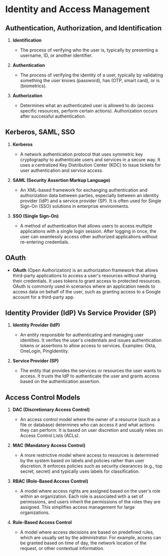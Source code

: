 # Identity and Access Management

## Authentication, Authorization, and Identification

1. **Identification**

   - The process of verifying who the user is, typically by presenting a username, ID, or another identifier.

2. **Authentication**

   - The process of verifying the identity of a user, typically by validating something the user knows (password), has (OTP, smart card), or is (biometrics).

3. **Authorization**
   - Determines what an authenticated user is allowed to do (access specific resources, perform certain actions). Authorization occurs after successful authentication.

## Kerberos, SAML, SSO

1. **Kerberos**

   - A network authentication protocol that uses symmetric key cryptography to authenticate users and services in a secure way. It uses a centralized Key Distribution Center (KDC) to issue tickets for user authentication and service access.

2. **SAML (Security Assertion Markup Language)**

   - An XML-based framework for exchanging authentication and authorization data between parties, especially between an identity provider (IdP) and a service provider (SP). It is often used for Single Sign-On (SSO) solutions in enterprise environments.

3. **SSO (Single Sign-On)**
   - A method of authentication that allows users to access multiple applications with a single login session. After logging in once, the user can seamlessly access other authorized applications without re-entering credentials.

## OAuth

- **OAuth** (Open Authorization) is an authorization framework that allows third-party applications to access a user's resources without sharing their credentials. It uses tokens to grant access to protected resources. OAuth is commonly used in scenarios where an application needs to access data on behalf of the user, such as granting access to a Google account for a third-party app.

## Identity Provider (IdP) Vs Service Provider (SP)

1. **Identity Provider (IdP)**

   - An entity responsible for authenticating and managing user identities. It verifies the user's credentials and issues authentication tokens or assertions to allow access to services. Examples: Okta, OneLogin, PingIdentity.

2. **Service Provider (SP)**
   - The entity that provides the services or resources the user wants to access. It trusts the IdP to authenticate the user and grants access based on the authentication assertion.

## Access Control Models

1. **DAC (Discretionary Access Control)**

   - An access control model where the owner of a resource (such as a file or database) determines who can access it and what actions they can perform. It is based on user discretion and usually relies on Access Control Lists (ACLs).

2. **MAC (Mandatory Access Control)**

   - A more restrictive model where access to resources is determined by the system based on labels and policies rather than user discretion. It enforces policies such as security clearances (e.g., top secret, secret) and typically uses labels for classification.

3. **RBAC (Role-Based Access Control)**

   - A model where access rights are assigned based on the user's role within an organization. Each role is associated with a set of permissions, and users inherit the permissions of the roles they are assigned. This simplifies access management for large organizations.

4. **Rule-Based Access Control**
   - A model where access decisions are based on predefined rules, which are usually set by the administrator. For example, access can be granted based on time of day, the network location of the request, or other contextual information.
